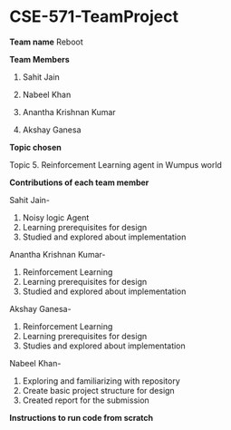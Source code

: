 # CSE-571-TeamProject

**Team name**
Reboot

**Team Members**

  1. Sahit Jain

  2. Nabeel Khan

  3. Anantha Krishnan Kumar

  4. Akshay Ganesa

**Topic chosen**

Topic 5. Reinforcement Learning agent in Wumpus world

**Contributions of each team member**

Sahit Jain-
1.	Noisy logic Agent
2.	Learning prerequisites for design
3.	Studied and explored about implementation

Anantha Krishnan Kumar- 
1.	Reinforcement Learning
2.	Learning prerequisites for design
3.	Studied and explored about implementation

Akshay Ganesa- 
1.	Reinforcement Learning
2.	Learning prerequisites for design
3.	Studies and explored about implementation

Nabeel Khan- 
1.	Exploring and familiarizing with repository
2.	Create basic project structure for design
3.	Created report for the submission



**Instructions to run code from scratch**
